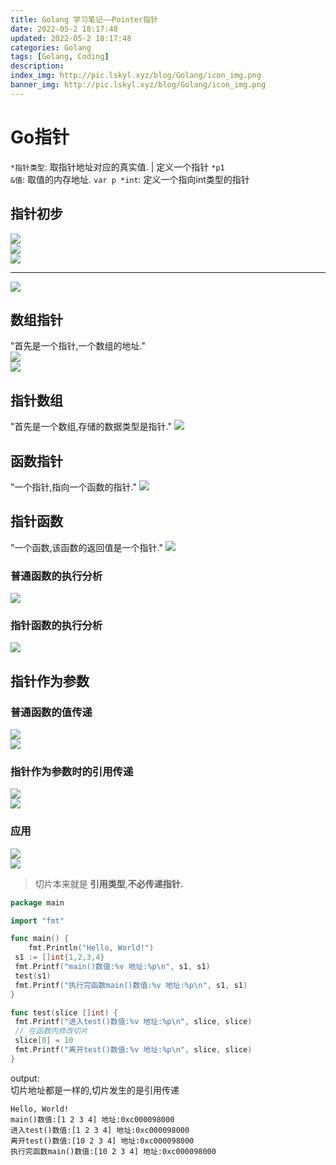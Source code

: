 ```yaml
---
title: Golang 学习笔记——Pointer指针
date: 2022-05-2 18:17:48
updated: 2022-05-2 18:17:48
categories: Golang
tags: [Golang, Coding]
description: 
index_img: http://pic.lskyl.xyz/blog/Golang/icon_img.png
banner_img: http://pic.lskyl.xyz/blog/Golang/icon_img.png
---
```


# Go指针

`*指针类型`: 取指针地址对应的真实值. | 定义一个指针 `*p1`  
`&值`: 取值的内存地址.
`var p *int`: 定义一个指向int类型的指针

## 指针初步

![](http://pic.lskyl.xyz/blog/Golang/pointer-1.png)  
![](http://pic.lskyl.xyz/blog/Golang/pointer-2.png)  
![](http://pic.lskyl.xyz/blog/Golang/pointer-3.png)  

---

![](http://pic.lskyl.xyz/blog/Golang/pointer-7.png)  

## 数组指针

"首先是一个指针,一个数组的地址."  
![](http://pic.lskyl.xyz/blog/Golang/pointer-4.png)  
![](http://pic.lskyl.xyz/blog/Golang/pointer-5.png)  

## 指针数组

"首先是一个数组,存储的数据类型是指针."
![](http://pic.lskyl.xyz/blog/Golang/pointer-6.png)  

## 函数指针

"一个指针,指向一个函数的指针."
![](http://pic.lskyl.xyz/blog/Golang/pointer-8.png)  

## 指针函数

"一个函数,该函数的返回值是一个指针."
![](http://pic.lskyl.xyz/blog/Golang/pointer-9.png)  

### 普通函数的执行分析

![](http://pic.lskyl.xyz/blog/Golang/pointer-10.png)  

### 指针函数的执行分析

![](http://pic.lskyl.xyz/blog/Golang/pointer-11.png)  

## 指针作为参数

### 普通函数的值传递

![](http://pic.lskyl.xyz/blog/Golang/pointer-12.png)  
![](http://pic.lskyl.xyz/blog/Golang/pointer-13.png)  

### 指针作为参数时的引用传递

![](http://pic.lskyl.xyz/blog/Golang/pointer-14.png)  
![](http://pic.lskyl.xyz/blog/Golang/pointer-15.png)  

### 应用

![](http://pic.lskyl.xyz/blog/Golang/pointer-16.png)  
![](http://pic.lskyl.xyz/blog/Golang/pointer-17.png)  
> 切片本来就是 **引用类型**,**不必传递指针.**

```go
package main

import "fmt"

func main() {
    fmt.Println("Hello, World!")
 s1 := []int{1,2,3,4}
 fmt.Printf("main()数值:%v 地址:%p\n", s1, s1)
 test(s1)
 fmt.Printf("执行完函数main()数值:%v 地址:%p\n", s1, s1)
}

func test(slice []int) {
 fmt.Printf("进入test()数值:%v 地址:%p\n", slice, slice)
 // 在函数内修改切片
 slice[0] = 10
 fmt.Printf("离开test()数值:%v 地址:%p\n", slice, slice)
}
```

output:  
切片地址都是一样的,切片发生的是引用传递

```
Hello, World!
main()数值:[1 2 3 4] 地址:0xc000098000
进入test()数值:[1 2 3 4] 地址:0xc000098000
离开test()数值:[10 2 3 4] 地址:0xc000098000
执行完函数main()数值:[10 2 3 4] 地址:0xc000098000
```

